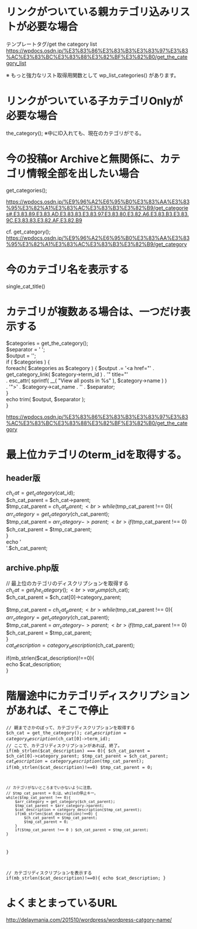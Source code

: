 # リンクがついている親カテゴリ込みリストが必要な場合
テンプレートタグ/get the category list<br>
https://wpdocs.osdn.jp/%E3%83%86%E3%83%B3%E3%83%97%E3%83%AC%E3%83%BC%E3%83%88%E3%82%BF%E3%82%B0/get_the_category_list
<?php get_the_category_list( $separator, $parents, $post_id ); ?>

※ もっと強力なリスト取得用関数として wp_list_categories() があります。

# リンクがついている子カテゴリOnlyが必要な場合
the_category();
※中にID入れても、現在のカテゴリがでる。

# 今の投稿or Archiveと無関係に、カテゴリ情報全部を出したい場合
get_categories();

https://wpdocs.osdn.jp/%E9%96%A2%E6%95%B0%E3%83%AA%E3%83%95%E3%82%A1%E3%83%AC%E3%83%B3%E3%82%B9/get_categories#.E3.83.89.E3.83.AD.E3.83.83.E3.83.97.E3.83.80.E3.82.A6.E3.83.B3.E3.83.9C.E3.83.83.E3.82.AF.E3.82.B9

cf. get_category();
https://wpdocs.osdn.jp/%E9%96%A2%E6%95%B0%E3%83%AA%E3%83%95%E3%82%A1%E3%83%AC%E3%83%B3%E3%82%B9/get_category

# 今のカテゴリ名を表示する
single_cat_title()

# カテゴリが複数ある場合は、一つだけ表示する
$categories = get_the_category();<br>
$separator = ' ';<br>
$output = '';<br>
if ( $categories ) {<br>
	foreach( $categories as $category ) {
		$output .= '<a href="' . get_category_link( $category->term_id ) . '" title="' <br>
			. esc_attr( sprintf( __( "View all posts in %s" ), $category->name ) ) <br>
			. '">' . $category->cat_name . '</a>' . $separator;<br>
	}<br>
echo trim( $output, $separator );<br>
}<br>

https://wpdocs.osdn.jp/%E3%83%86%E3%83%B3%E3%83%97%E3%83%AC%E3%83%BC%E3%83%88%E3%82%BF%E3%82%B0/get_the_category

# 最上位カテゴリのterm_idを取得する。
## header版
$ch_cat = get_category($cat_id);<br>
$ch_cat_parent = $ch_cat->parent;<br>
$tmp_cat_parent = $ch_cat_parent;<br>
while($tmp_cat_parent !== 0){<br>
    $arr_category = get_category($ch_cat_parent);<br>
    $tmp_cat_parent = $arr_category->parent;<br>
    if($tmp_cat_parent !== 0) $ch_cat_parent = $tmp_cat_parent;<br>
}<br>
echo '<br>'.$ch_cat_parent;<br>
## archive.php版
// 最上位のカテゴリのディスクリプションを取得する <br>
$ch_cat = get_the_category();<br>
var_dump($ch_cat);<br>
$ch_cat_parent = $ch_cat[0]->category_parent;<br>
<br>
$tmp_cat_parent = $ch_cat_parent;<br>
while($tmp_cat_parent !== 0){<br>
	$arr_category = get_category($ch_cat_parent);<br>
	$tmp_cat_parent = $arr_category->parent;<br>
	if($tmp_cat_parent !== 0) $ch_cat_parent = $tmp_cat_parent;<br>
}<br>
$cat_description = category_description($ch_cat_parent);<br>

if(mb_strlen($cat_description)!==0){<br>
	echo $cat_description;<br>
}<br>

# 階層途中にカテゴリディスクリプションがあれば、そこで停止
<code>// 親までさかのぼって、カテゴリディスクリプションを取得する 
$ch_cat = get_the_category(); 
$cat_description = category_description($ch_cat[0]->term_id);
// ここで、カテゴリディスクリプションがあれば、終了。
if(mb_strlen($cat_description) === 0){
	$ch_cat_parent = $ch_cat[0]->category_parent;
	$tmp_cat_parent = $ch_cat_parent;
	$cat_description = category_description($tmp_cat_parent);
	if(mb_strlen($cat_description)!==0) $tmp_cat_parent = 0;

	// カテゴリがないところまでいかないように注意。
	// $tmp_cat_parent = 0;は、whileの停止キー。
	while($tmp_cat_parent !== 0){ 
		$arr_category = get_category($ch_cat_parent);
		$tmp_cat_parent = $arr_category->parent;
		$cat_description = category_description($tmp_cat_parent);
		if(mb_strlen($cat_description)!==0) {
			$ch_cat_parent = $tmp_cat_parent; 
			$tmp_cat_parent = 0;
		}
		if($tmp_cat_parent !== 0 ) $ch_cat_parent = $tmp_cat_parent; 
	} 
}

// カテゴリディスクリプションを表示する
if(mb_strlen($cat_description)!==0){
	echo $cat_description;
	}
</code>
    
# よくまとまっているURL
http://delaymania.com/201510/wordpress/wordpress-catgory-name/